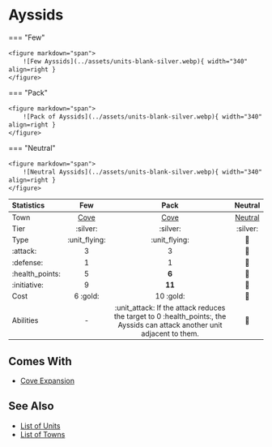# Ayssids

=== "Few"

    <figure markdown="span">
        ![Few Ayssids](../assets/units-blank-silver.webp){ width="340" align=right }
    </figure>

=== "Pack"

    <figure markdown="span">
        ![Pack of Ayssids](../assets/units-blank-silver.webp){ width="340" align=right }
    </figure>

=== "Neutral"

    <figure markdown="span">
        ![Neutral Ayssids](../assets/units-blank-silver.webp){ width="340" align=right }
    </figure>


| Statistics | Few | Pack | Neutral |
| :--- | :---: | :---: | :---: |
| Town | [Cove](../towns/cove.md) | [Cove](../towns/cove.md) | [Neutral](../towns/neutral.md) |
| Tier | :silver: | :silver: | :silver: |
| Type | :unit_flying: | :unit_flying: | 🚧 |
| :attack: | 3 | 3 | 🚧 |
| :defense: | 1 | 1 | 🚧 |
| :health_points: | 5 | **6** | 🚧 |
| :initiative: | 9 | **11** | 🚧 |
| Cost | 6 :gold: | 10 :gold: | 🚧 |
| Abilities | - | :unit_attack: If the attack reduces the target to 0 :health_points:, the Ayssids can attack another unit adjacent to them. | 🚧 |


## Comes With

- [Cove Expansion](../content/cove_expansion.md)


## See Also

- [List of Units](index.md)
- [List of Towns](../towns/index.md)